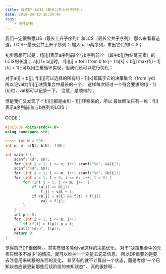 ```yaml
---
title: 线性DP-LCIS（最长公共上升子序列）
date: 2018-04-10 10:34:40
tags:
    - 线性动规
---
```


我们一定很熟悉LIS（最长上升子序列）和LCS（最长公共子序列）
那么来看看这道，LCIS--最长公共上升子序列：
输入a、b两序列，求出它们的LCIS；

初步思想可以是：f[i][j]表示a序列前i个与b序列前i个（其中b[j]为结尾元素）的LCIS的长度；
a[i] != b[j]时， f[i][j] = for i from 0 to j - 1  b[k] < b[j] max{f[i - 1][k] + 1};
可以用三重循环实现，但我们还可以进行优化；

对于a[i] = b[j], f[i][j]可以选择的所有f[i - 1][k]都属于它的决策集合（from lyd）
所以记val为f[i][j]决策集合中最长的一个，
这样每次经过一个符合要求的f[i - 1][k]时，val都可以记录一下，
注意，是顺带的；

但是我们又发现了·^`f[i][]都是由f[i - 1][]转移来的，所以
最优解法只有一维：f[i]表示a序列前i位与b序列的LCIS；

CODE：
``` c++
#include <bits/stdc++.h>
using namespace std;

const int N = 505;
int n, m, a[N], b[N], f[N];

int main() {
    scanf("%d", &n);
    for (int i = 1; i <= n; i++) scanf("%d", &a[i]);
    scanf("%d", &m);
    for (int i = 1; i <= m; i++) scanf("%d", &b[i]);
    for (int i = 1, t = 0; i <= n; i++, t = 0) {
        for (int j = 1; j <= m; j++) {
            if (a[i] == b[j])
                f[j] = val + 1;
            if (b[j] < a[i] && f[t] < f[j])
                val = f[j];
        }
    }
    int p = 0;
    for (int i = 1; i <= m; i++)
        if (f[i] > f[p]) p = i;
    printf("%d\n", f[p]);
    return 0;
}
```

觉得自己DP很弱啊。。其实有很多类似val这样的决策优化，
对于“决策集合中的元素只增多不减少”的情况，就可以维护一个变量去记录信息，
所以DP重要的是要去注意用来转移的东西的变化，
甚至有的就不计算出一个状态，而是考虑“一个已知状态应该更新那些后续阶段的未知状态”，
真的很妙啊...